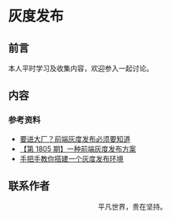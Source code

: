 # 灰度发布

## 前言

本人平时学习及收集内容，欢迎参入一起讨论。

## 内容

### 参考资料

- [要进大厂？前端灰度发布必须要知道](https://mp.weixin.qq.com/s/54GgUM1saYvZCRP1sJ0Kug)
- [【第 1805 期】一种前端灰度发布方案](https://mp.weixin.qq.com/s/IT65m3VwlAhXusipB6wa2g)
- [手把手教你搭建一个灰度发布环境](https://segmentfault.com/a/1190000022612488)

## 联系作者

<div align="center">
    <p>
        平凡世界，贵在坚持。
    </p>
    <img :src="$withBase('/about/contact.png')" />
</div>
